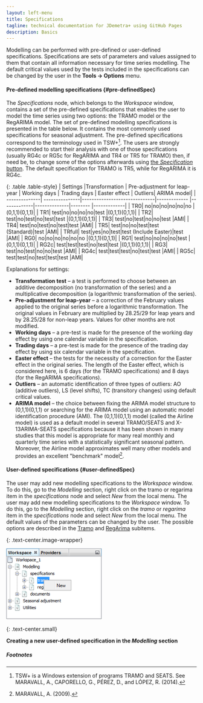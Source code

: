 ```yaml
---
layout: left-menu
title: Specifications
tagline: technical documentation for JDemetra+ using GitHub Pages
description: Basics
---
```

Modelling can be performed with pre-defined or user-defined specifications. 
Specifications are sets of parameters and values assigned to 
them that contain all information necessary for time series modelling. 
The default critical values used by the tests included in the 
specifications can be changed by the user in the **Tools → Options** menu. 

#### Pre-defined modelling specifications {#pre-definedSpec}


The *Specifications* node, which belongs to the *Workspace* 
window, contains a set of the pre-defined specifications that enables 
the user to model the time series using two options: the TRAMO model or 
the RegARIMA model. The set of pre-defined modelling specifications is 
presented in the table below. It contains the most commonly used 
specifications for seasonal adjustment. The pre-defined specifications 
correspond to the terminology used in TSW+[^1]. The users are strongly 
recommended to start their analysis with one of those specifications 
(usually RG4c or RG5c for RegARIMA and TR4 or TR5 for TRAMO) then, if 
need be, to change some of the options afterwards using [the 
*Specification* button](../case-studies/modelling-advanced.html). 
The default specification for TRAMO is TR5, while for RegARIMA it is 
RG4c. 

{: .table .table-style}
| Settings      |Transformation   | Pre-adjustment for leap-year | Working days | Trading days | Easter effect | Outliers| ARIMA model|
| --------------| ---------------|------------------------------|------------- |-------------|--------------|-------- |-------------|
| TR0| no|no|no|no|no|no |(0,1,1)(0,1,1)|
| TR1| test|no|no|no|no|test |(0,1,1)(0,1,1)|
| TR2| test|no|test|no|test|test |(0,1,1)(0,1,1)|
| TR3| test|no|test|no|no|test |AMI|
| TR4| test|no|test|no|test|test |AMI|
| TR5| test|no|no|test|test (Standard)|test |AMI|
| TRfull| test|yes|no|test|test (Include Easter)|test |AMI|
| RG0| no|no|no|no|no|no |(0,1,1)(0,1,1)|
| RG1| test|no|no|no|no|test |(0,1,1)(0,1,1)|
| RG2c| test|test|test|no|test|test |(0,1,1)(0,1,1)|
| RG3| test|no|test|no|no|test |AMI|
| RG4c| test|test|test|no|test|test |AMI|
| RG5c| test|test|no|test|test|test |AMI|

Explanations for settings:
* **Transformation test** – a test is performed to choose between an additive decomposition (no transformation of the series) and a multiplicative decomposition (a logarithmic transformation of the series).
* **Pre-adjustment for leap-year** – a correction of the February values applied to the original series before a logarithmic transformation. The original values in February are multiplied by 28.25/29 for leap years and by 28.25/28 for non-leap years. Values for other months are not modified. 
* **Working days** – a pre-test is made for the presence of the working day effect by using one calendar variable in the specification.
* **Trading days** – a pre-test is made for the presence of the trading day effect by using six calendar variable in the specification.
* **Easter effect** – the tests for the necessity of a correction for the Easter effect in the original series. The length of the Easter effect, which is considered here, is 6 days (for the TRAMO specifications) and 8 days (for the RegARIMA specifications). 
* **Outliers** – an automatic identification of three types of outliers:  AO (additive outliers), LS (level shifts), TC (transitory changes) using default critical values.
* **ARIMA model** – the choice between fixing the ARIMA model 
structure to (0,1,1)(0,1,1) or searching for the ARIMA model using an 
automatic model identification procedure (AMI). The (0,1,1)(0,1,1) model 
(called the Airline model) is used as a default model in several 
TRAMO/SEATS and X-13ARIMA-SEATS specifications because it has been shown 
in many studies that this model is appropriate for many real monthly and 
quarterly time series with a statistically significant seasonal pattern. 
Moreover, the Airline model approximates well many other models and 
provides an excellent "benchmark" model[^2].

#### User-defined specifications {#user-definedSpec}

The user may add new modelling 
specifications to the *Workspace* window. To do this, go to the 
*Modelling* section, right click on the tramo or regarima item in the 
*specifications* node and select *New* from the local menu. 
The user may add new modelling specifications to the *Workspace* window.
To do this, go to the *Modelling* section, right click on the *tramo* or
*regarima* item in the *specifications* node and select *New* from the
local menu. The default values of the parameters can be changed by the user. 
The possible options are described in the [Tramo](../reference-manual/modelling-spec-tramo.html) 
 and [RegArima](../reference-manual/modelling-spec-arima.html) subitems.

{: .text-center.image-wrapper}

![Text](/assets/img/reference-manual/manual/image9_RMSB.png)

{: .text-center.small}

**Creating a new user-defined specification in the *Modelling* section**

##### Footnotes

[^1]: TSW+ is a Windows extension of programs TRAMO and SEATS. See MARAVALL, A., CAPORELLO, G., PÉREZ, D., and LÓPEZ, R. (2014).
[^2]: MARAVALL, A. (2009).